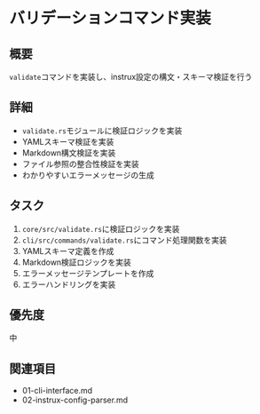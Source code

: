 # バリデーションコマンド実装

## 概要
`validate`コマンドを実装し、instrux設定の構文・スキーマ検証を行う

## 詳細
- `validate.rs`モジュールに検証ロジックを実装
- YAMLスキーマ検証を実装
- Markdown構文検証を実装
- ファイル参照の整合性検証を実装
- わかりやすいエラーメッセージの生成

## タスク
1. `core/src/validate.rs`に検証ロジックを実装
2. `cli/src/commands/validate.rs`にコマンド処理関数を実装
3. YAMLスキーマ定義を作成
4. Markdown検証ロジックを実装
5. エラーメッセージテンプレートを作成
6. エラーハンドリングを実装

## 優先度
中

## 関連項目
- 01-cli-interface.md
- 02-instrux-config-parser.md
